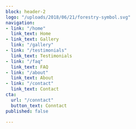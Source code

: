 ```yaml
---
block: header-2
logo: "/uploads/2018/06/21/forestry-symbol.svg"
navigation:
- link: "/home"
  link_text: Home
- link_text: Gallery
  link: "/gallery"
- link: "/testimonials"
  link_text: Testimonials
- link: "/faq"
  link_text: FAQ
- link: "/about"
  link_text: About
- link: "/contact"
  link_text: Contact
cta:
  url: "/conntact"
  button_text: Conntact
published: false

---
```

